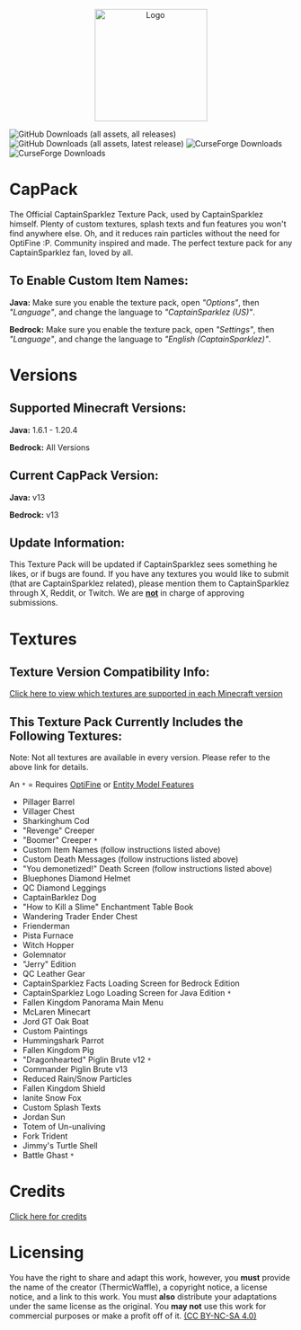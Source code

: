 <p align="center"><img src="https://cappack.files.wordpress.com/2022/09/cappack-1.png?resize=219%2C219" alt="Logo" width="200"></p>

![GitHub Downloads (all assets, all releases)](https://img.shields.io/github/downloads/muddyCookie/the-captainsparklez-texture-pack/total?style=flat&logo=github&label=Downloads%20(all%20releases))
![GitHub Downloads (all assets, latest release)](https://img.shields.io/github/downloads/muddyCookie/the-captainsparklez-texture-pack/latest/total?sort=date&style=flat&logo=github&label=Downloads%20(latest%20release))
![CurseForge Downloads](https://img.shields.io/curseforge/dt/546646?style=flat&logo=curseforge&label=Downloads%20(Java%20Edition))
![CurseForge Downloads](https://img.shields.io/curseforge/dt/634015?style=flat&logo=curseforge&label=Downloads%20(Bedrock%20Edition))


# **CapPack**  

The Official CaptainSparklez Texture Pack, used by CaptainSparklez himself. Plenty of custom textures, splash texts and fun features you won't find anywhere else. Oh, and it reduces rain particles without the need for OptiFine :P. Community inspired and made. The perfect texture pack for any CaptainSparklez fan, loved by all.

## **To Enable Custom Item Names:**  

**Java:** Make sure you enable the texture pack, open *"Options"*, then *"Language"*, and change the language to *"CaptainSparklez (US)"*.

**Bedrock:** Make sure you enable the texture pack, open *"Settings"*, then *"Language"*, and change the language to *"English (CaptainSparklez)"*.

# **Versions**  

## **Supported Minecraft Versions:**  

**Java:** 1.6.1 - 1.20.4

**Bedrock:** All Versions

## **Current CapPack Version:**  

**Java:** v13

**Bedrock:** v13

## **Update Information:**  

This Texture Pack will be updated if CaptainSparklez sees something he likes, or if bugs are found. If you have any textures you would like to submit (that are CaptainSparklez related), please mention them to CaptainSparklez through X, Reddit, or Twitch. We are <u>**not**</u> in charge of approving submissions.

# **Textures**  

## **Texture Version Compatibility Info:**  

[Click here to view which textures are supported in each Minecraft version](https://docs.google.com/spreadsheets/d/12M63b-X2vvFH5Q30r4HpMjPAA-VujbJy3qs6geIuzHA/edit?usp=sharing)

## **This Texture Pack Currently Includes the Following Textures:**  

Note: Not all textures are available in every version. Please refer to the above link for details.

An `*` = Requires [OptiFine](https://www.optifine.net/home) or [Entity Model Features](https://modrinth.com/mod/entity-model-features)

- Pillager Barrel
- Villager Chest
- Sharkinghum Cod
- "Revenge" Creeper
- "Boomer" Creeper `*`
- Custom Item Names (follow instructions listed above)
- Custom Death Messages (follow instructions listed above)
- "You demonetized!" Death Screen (follow instructions listed above)
- Bluephones Diamond Helmet
- QC Diamond Leggings
- CaptainBarklez Dog
- "How to Kill a Slime" Enchantment Table Book
- Wandering Trader Ender Chest
- Frienderman
- Pista Furnace
- Witch Hopper
- Golemnator
- "Jerry" Edition
- QC Leather Gear
- CaptainSparklez Facts Loading Screen for Bedrock Edition
- CaptainSparklez Logo Loading Screen for Java Edition `*`
- Fallen Kingdom Panorama Main Menu
- McLaren Minecart
- Jord GT Oak Boat
- Custom Paintings
- Hummingshark Parrot
- Fallen Kingdom Pig
- "Dragonhearted" Piglin Brute v12 `*`
- Commander Piglin Brute v13
- Reduced Rain/Snow Particles
- Fallen Kingdom Shield
- Ianite Snow Fox
- Custom Splash Texts
- Jordan Sun
- Totem of Un-unaliving
- Fork Trident
- Jimmy's Turtle Shell
- Battle Ghast `*`

# **Credits**  

[Click here for credits](https://docs.google.com/spreadsheets/d/1DReWIyxin2cRof8CvqdOS2Z4mWqXR6JrBBX8K-aZ33s/edit?usp=sharing)

# **Licensing**  

You have the right to share and adapt this work, however, you **must** provide the name of the creator (ThermicWaffle), a copyright notice, a license notice, and a link to this work. You must **also** distribute your adaptations under the same license as the original. You **may not** use this work for commercial purposes or make a profit off of it. [(CC BY-NC-SA 4.0)](https://creativecommons.org/licenses/by-nc-sa/4.0/)
